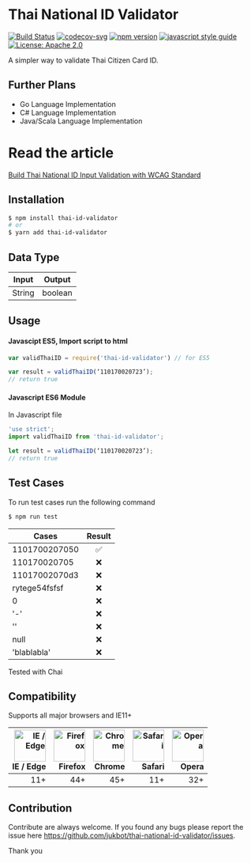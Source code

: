 # Thai National ID Validator

[![Build Status](https://travis-ci.org/jukbot/thai-national-id-validator.svg?branch=master)](https://travis-ci.org/jukbot/thai-national-id-validator)
[![codecov-svg](https://img.shields.io/codecov/c/github/jukbot/thai-national-id-validator.svg)](https://codecov.io/gh/jukbot/thai-national-id-validator)
[![npm version](https://badge.fury.io/js/thai-id-validator.svg)](https://www.npmjs.com/package/thai-id-validator)
[![javascript style guide](https://img.shields.io/badge/code_style-standard-brightgreen.svg)](https://standardjs.com)
[![License: Apache 2.0](https://img.shields.io/badge/License-Apache2.0-blue.svg)](https://opensource.org/licenses/Apache-2.0)

A simpler way to validate Thai Citizen Card ID.

## Further Plans
* Go Language Implementation
* C# Language Implementation
* Java/Scala Language Implementation


# Read the article
[Build Thai National ID Input Validation with WCAG Standard](https://medium.com/@juk/%E0%B8%A5%E0%B8%AD%E0%B8%87%E0%B8%AA%E0%B8%A3%E0%B9%89%E0%B8%B2%E0%B8%87%E0%B8%9F%E0%B8%AD%E0%B8%A3%E0%B9%8C%E0%B8%A1%E0%B8%95%E0%B8%A3%E0%B8%A7%E0%B8%88%E0%B8%AA%E0%B8%AD%E0%B8%9A%E0%B9%80%E0%B8%A5%E0%B8%82%E0%B8%9A%E0%B8%B1%E0%B8%95%E0%B8%A3-%E0%B8%9B%E0%B8%8A%E0%B8%8A-%E0%B8%9E%E0%B8%A3%E0%B9%89%E0%B8%AD%E0%B8%A1%E0%B8%A1%E0%B8%B2%E0%B8%95%E0%B8%A3%E0%B8%90%E0%B8%B2%E0%B8%99-wcag-13b2c8c9d015)


## Installation

```bash
$ npm install thai-id-validator
# or
$ yarn add thai-id-validator
```

## Data Type
| Input        | Output           
| ------------- |:-------------:| 
| String        | boolean | 


## Usage

#### Javascipt ES5, Import script to html

```javascript
var validThaiID = require('thai-id-validator') // for ES5

var result = validThaiID(‘110170020723’);
// return true
```

#### Javascript ES6 Module 

In Javascript file

```javascript
'use strict';
import validThaiID from 'thai-id-validator';

let result = validThaiID(‘110170020723’);
// return true 
```

## Test Cases

To run test cases run the following command
```bash
$ npm run test
```

| Cases         | Result
| ------------- |:-------------:| 
| 1101700207050 | ✅ | 
| 110170020705  | ❌ | 
| 11017002070d3 | ❌ | 
| rytege54fsfsf | ❌ | 
| 0             | ❌ | 
| '-'           | ❌ |
| ''            | ❌ | 
| null          | ❌ | 
| 'blablabla'   | ❌ | 

Tested with Chai

## Compatibility

Supports all major browsers and IE11+ 

| [<img src="https://cdn.rawgit.com/alrra/browser-logos/f50d4cc8/src/edge/edge.png" alt="IE / Edge" width="64px" height="64px" />](http://caniuse.com/#feat=fetch)</br>IE / Edge | [<img src="https://cdn.rawgit.com/alrra/browser-logos/f50d4cc8/src/firefox/firefox.png" alt="Firefox" width="64px" height="64px" />](http://caniuse.com/#feat=fetch)</br>Firefox | [<img src="https://cdn.rawgit.com/alrra/browser-logos/f50d4cc8/src/chrome/chrome.png" alt="Chrome" width="64px" height="64px" />](http://caniuse.com/#feat=fetch)</br>Chrome | [<img src="https://cdn.rawgit.com/alrra/browser-logos/f50d4cc8/src/safari/safari.png" alt="Safari" width="64px" height="64px" />](http://caniuse.com/#feat=fetch)</br>Safari | [<img src="https://cdn.rawgit.com/alrra/browser-logos/f50d4cc8/src/opera/opera.png" alt="Opera" width="64px" height="64px" />](http://caniuse.com/#feat=fetch)</br>Opera | 
| ---------: | ---------: | ---------: | ---------: | ---------:
| 11+ | 44+ | 45+ | 11+ | 32+


## Contribution

Contribute are always welcome. If you found any bugs please report the issue here https://github.com/jukbot/thai-national-id-validator/issues.

Thank you 
